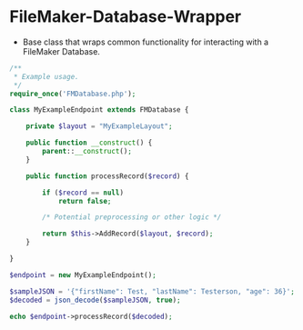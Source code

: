 # FileMaker-Database-Wrapper

- Base class that wraps common functionality for interacting with a FileMaker Database.

```php
/**
 * Example usage.
 */
require_once('FMDatabase.php');

class MyExampleEndpoint extends FMDatabase {

    private $layout = "MyExampleLayout";

    public function __construct() {
        parent::__construct();
    }

    public function processRecord($record) {

        if ($record == null)
            return false;

        /* Potential preprocessing or other logic */

        return $this->AddRecord($layout, $record);
    }

}

$endpoint = new MyExampleEndpoint();

$sampleJSON = '{"firstName": Test, "lastName": Testerson, "age": 36}';
$decoded = json_decode($sampleJSON, true);

echo $endpoint->processRecord($decoded);


```

